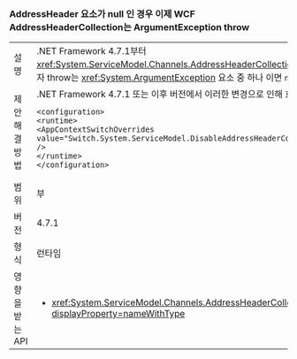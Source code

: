 ### <a name="wcf-addressheadercollection-now-throws-an-argumentexception-if-an-addressheader-element-is-null"></a>AddressHeader 요소가 null 인 경우 이제 WCF AddressHeaderCollection는 ArgumentException throw

|   |   |
|---|---|
|설명|.NET Framework 4.7.1부터 <xref:System.ServiceModel.Channels.AddressHeaderCollection.%23ctor(System.Collections.Generic.IEnumerable{System.ServiceModel.Channels.AddressHeader})> 생성자 throw는 <xref:System.ArgumentException> 요소 중 하나 이면 <code>null</code>합니다. .NET Framework 4.7 및 이전 버전에서 예외가 throw 되지 않습니다.|
|제안 해결 방법|.NET Framework 4.7.1 또는 이후 버전에서 이러한 변경으로 인해 호환성 문제가 발생 하는 경우 있습니다 수 옵트아웃의 다음 줄을 추가 하 여는 <code>&lt;runtime&gt;</code> app.config 파일의 섹션::<pre><code class="language-xml">&lt;configuration&gt;&#13;&#10;&lt;runtime&gt;&#13;&#10;&lt;AppContextSwitchOverrides value=&quot;Switch.System.ServiceModel.DisableAddressHeaderCollectionValidation=true&quot; /&gt;&#13;&#10;&lt;/runtime&gt;&#13;&#10;&lt;/configuration&gt;&#13;&#10;</code></pre>|
|범위|부|
|버전|4.7.1|
|형식|런타임|
|영향을 받는 API|<ul><li><xref:System.ServiceModel.Channels.AddressHeaderCollection.%23ctor(System.Collections.Generic.IEnumerable{System.ServiceModel.Channels.AddressHeader})?displayProperty=nameWithType></li></ul>|

